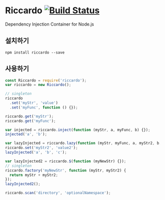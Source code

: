 Riccardo [![Build Status](https://img.shields.io/travis/mintrupt/riccardo/master.svg?style=flat-square)](https://travis-ci.org/mintrupt/riccardo)
========

Dependency Injection Container for Node.js

설치하기
--------

```shell
npm install riccardo --save
```

사용하기
--------

```js
const Riccardo = require('riccardo');
var riccardo = new Riccardo();

// singleton
riccardo
  .set('myStr', 'value')
  .set('myFunc', function () {});

riccardo.get('myStr');
riccardo.get('myFunc');

var injected = riccardo.inject(function (myStr, a, myFunc, b) {});
injected('a', 'b');

var lazyInjected = riccardo.lazy(function (myStr, myFunc, a, myStr2, b, c) {});
riccardo.set('myStr2', 'value2');
lazyInjected('a', 'b', 'c');

var lazyInjected2 = riccardo.$(function (myNewStr) {});
// singleton
riccardo.factory('myNewStr', function (myStr, myStr2) {
  return myStr + myStr2;
});
lazyInjected2();

riccardo.scan('directory', 'optionalNamespace');
```
